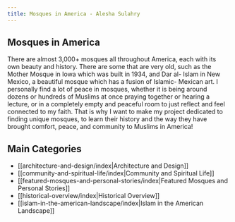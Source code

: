 ```yaml
---
title: Mosques in America - Alesha Sulahry
---
```

## Mosques in America

There are almost 3,000+ mosques all throughout America, each with its own beauty and history. There are some that are very old, such as the Mother Mosque in Iowa which was built in 1934, and Dar al- Islam in New Mexico, a beautiful mosque which has a fusion of Islamic- Mexican art. I personally find a lot of peace in mosques, whether it is being around dozens or hundreds of Muslims at once praying together or hearing a lecture, or in a completely empty and peaceful room to just reflect and feel connected to my faith. That is why I want to make my project dedicated to finding unique mosques, to learn their history and the way they have brought comfort, peace, and community to Muslims in America!

## Main Categories

- [[architecture-and-design/index|Architecture and Design]]
- [[community-and-spiritual-life/index|Community and Spiritual Life]]
- [[featured-mosques-and-personal-stories/index|Featured Mosques and Personal Stories]]
- [[historical-overview/index|Historical Overview]]
- [[islam-in-the-american-landscape/index|Islam in the American Landscape]] 




